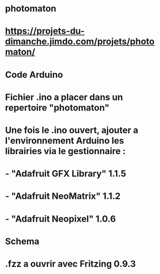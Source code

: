 # photomaton

#
# https://projets-du-dimanche.jimdo.com/projets/photomaton/
#
# Code Arduino
# Fichier .ino a placer dans un repertoire "photomaton"
# Une fois le .ino ouvert, ajouter a l'environnement Arduino les librairies via le gestionnaire :
# - "Adafruit GFX Library" 1.1.5
# - "Adafruit NeoMatrix" 1.1.2
# - "Adafruit Neopixel" 1.0.6
#
# Schema
# .fzz a ouvrir avec Fritzing 0.9.3